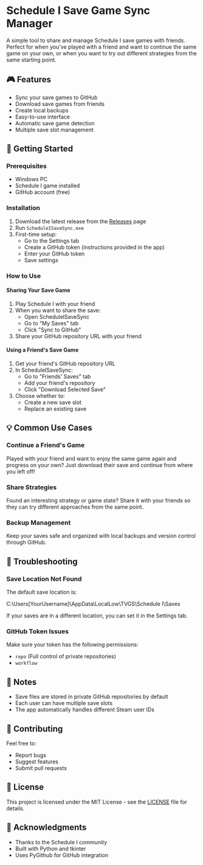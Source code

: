 # Schedule I Save Game Sync Manager

A simple tool to share and manage Schedule I save games with friends. Perfect for when you've played with a friend and want to continue the same game on your own, or when you want to try out different strategies from the same starting point.

## 🎮 Features

- Sync your save games to GitHub
- Download save games from friends
- Create local backups
- Easy-to-use interface
- Automatic save game detection
- Multiple save slot management

## 🚀 Getting Started

### Prerequisites
- Windows PC
- Schedule I game installed
- GitHub account (free)

### Installation
1. Download the latest release from the [Releases](../../releases) page
2. Run `ScheduleISaveSync.exe`
3. First-time setup:
   - Go to the Settings tab
   - Create a GitHub token (instructions provided in the app)
   - Enter your GitHub token
   - Save settings

### How to Use

#### Sharing Your Save Game
1. Play Schedule I with your friend
2. When you want to share the save:
   - Open ScheduleISaveSync
   - Go to "My Saves" tab
   - Click "Sync to GitHub"
3. Share your GitHub repository URL with your friend

#### Using a Friend's Save Game
1. Get your friend's GitHub repository URL
2. In ScheduleISaveSync:
   - Go to "Friends' Saves" tab
   - Add your friend's repository
   - Click "Download Selected Save"
3. Choose whether to:
   - Create a new save slot
   - Replace an existing save

## 💡 Common Use Cases

### Continue a Friend's Game
Played with your friend and want to enjoy the same game again and progress on your own? Just download their save and continue from where you left off!

### Share Strategies
Found an interesting strategy or game state? Share it with your friends so they can try different approaches from the same point.

### Backup Management
Keep your saves safe and organized with local backups and version control through GitHub.

## 🔧 Troubleshooting

### Save Location Not Found
The default save location is: 

C:\Users\[YourUsername]\AppData\LocalLow\TVGS\Schedule I\Saves

If your saves are in a different location, you can set it in the Settings tab.

### GitHub Token Issues
Make sure your token has the following permissions:
- `repo` (Full control of private repositories)
- `workflow`

## 📝 Notes

- Save files are stored in private GitHub repositories by default
- Each user can have multiple save slots
- The app automatically handles different Steam user IDs

## 🤝 Contributing

Feel free to:
- Report bugs
- Suggest features
- Submit pull requests

## 📜 License

This project is licensed under the MIT License - see the [LICENSE](LICENSE) file for details.

## 🙏 Acknowledgments

- Thanks to the Schedule I community
- Built with Python and tkinter
- Uses PyGithub for GitHub integration